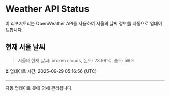 
# Weather API Status

이 리포지토리는 OpenWeather API를 사용하여 서울의 날씨 정보를 자동으로 업데이트합니다.

## 현재 서울 날씨
> 서울의 현재 날씨: broken clouds, 온도: 23.99°C, 습도: 56%

⏳ 업데이트 시간: 2025-09-29 05:16:56 (UTC)

---
자동 업데이트 봇에 의해 관리됩니다.
